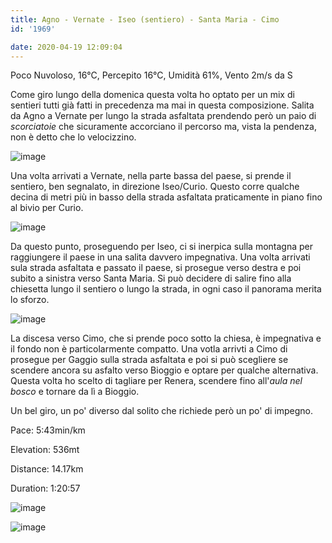 ```yaml
---
title: Agno - Vernate - Iseo (sentiero) - Santa Maria - Cimo
id: '1969'

date: 2020-04-19 12:09:04
---
```


Poco Nuvoloso, 16°C, Percepito 16°C, Umidità 61%, Vento 2m/s da S

Come giro lungo della domenica questa volta ho optato per un mix di sentieri tutti già fatti in precedenza ma mai in questa composizione. Salita da Agno a Vernate per lungo la strada asfaltata prendendo però un paio di _scorciatoie_ che sicuramente accorciano il percorso ma, vista la pendenza, non è detto che lo velocizzino.

![image](/images/2021/08/IMG_1921_hu48eafb518d0ca628bb85130611b2318c_508472_700x0_resize_q75_box.jpg)

Una volta arrivati a Vernate, nella parte bassa del paese, si prende il sentiero, ben segnalato, in direzione Iseo/Curio. Questo corre qualche decina di metri più in basso della strada asfaltata praticamente in piano fino al bivio per Curio.

![image](/images/2021/08/IMG_1922_huffe87eb2b459c6f409833d6920569723_513601_700x0_resize_q75_box.jpg)

Da questo punto, proseguendo per Iseo, ci si inerpica sulla montagna per raggiungere il paese in una salita davvero impegnativa. Una volta arrivati sula strada asfaltata e passato il paese, si prosegue verso destra e poi subito a sinistra verso Santa Maria. Si può decidere di salire fino alla chiesetta lungo il sentiero o lungo la strada, in ogni caso il panorama merita lo sforzo.

![image](/images/2021/08/IMG_1925_hu1c6892bc36dbf7a8a20d827cf797219c_217034_700x0_resize_q75_box.jpg)

La discesa verso Cimo, che si prende poco sotto la chiesa, è impegnativa e il fondo non è particolarmente compatto. Una votla arrivti a Cimo di prosegue per Gaggio sulla strada asfaltata e poi si può scegliere se scendere ancora su asfalto verso Bioggio e optare per qualche alternativa. Questa volta ho scelto di tagliare per Renera, scendere fino all'_aula nel bosco_ e tornare da lì a Bioggio.

Un bel giro, un po' diverso dal solito che richiede però un po' di impegno.

Pace: 5:43min/km

Elevation: 536mt

Distance: 14.17km

Duration: 1:20:57

<!-- ![image](/images/2021/08/20200419-activity-map_hu2fb4746fef0bc71acbf4581280763d28_73722_700x0_resize_box_3.png) -->

![image](/images/2021/08/IMG_1920_huc5b19686a8e3fe377defb20cc795baeb_376319_700x0_resize_q75_box.jpg)

![image](/images/2021/08/IMG_1923_huffe87eb2b459c6f409833d6920569723_509975_700x0_resize_q75_box.jpg)
